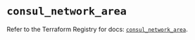 # `consul_network_area`

Refer to the Terraform Registry for docs: [`consul_network_area`](https://registry.terraform.io/providers/hashicorp/consul/2.21.0/docs/resources/network_area).
